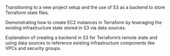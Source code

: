 Transitioning to a new project setup and the use of S3 as a backend to store Terraform state files.

Demonstrating how to create EC2 instances in Terraform by leveraging the existing infrastructure state stored in S3 via data sources.

Explanation of creating a backend in S3 for Terraform’s remote state and using data sources to reference existing infrastructure components like VPCs and security groups.

